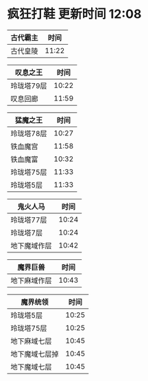 # 疯狂打鞋 更新时间 12:08

| 古代霸主   | 时间    |
|--------|-------|
| 古代皇陵 | 11:22 |

| 叹息之王   | 时间    |
|--------|-------|
| 玲珑塔79层 | 10:22 |
| 叹息回廊 | 11:59 |

| 猛魔之王   | 时间    |
|--------|-------|
| 玲珑塔78层 | 10:27 |
| 铁血魔宫 | 11:58 |
| 铁血魔富 | 10:32 |
| 玲珑塔75层 | 11:33 |
| 玲珑塔5层 | 11:33 |

| 鬼火人马   | 时间    |
|--------|-------|
| 玲珑塔77层 | 10:24 |
| 玲珑塔7层 | 10:24 |
| 地下魔域作层 | 10:42 |

| 魔界巨兽   | 时间    |
|--------|-------|
| 地下麻域作层 | 10:43 |

| 魔界统领   | 时间    |
|--------|-------|
| 玲珑塔5层 | 10:25 |
| 玲珑塔75层 | 10:25 |
| 地下麻域七层 | 10:45 |
| 地下魔域七层掉 | 10:45 |
| 地下魔域七层 | 10:45 |